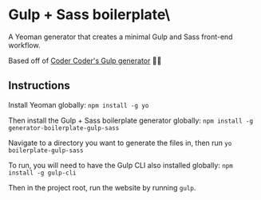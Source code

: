 # Gulp + Sass boilerplate\

A Yeoman generator that creates a minimal Gulp and Sass front-end workflow.

Based off of [Coder Coder's Gulp generator](https://github.com/thecodercoder/generator-gulp-sass-boilerplate.git) 🙏🏼

## Instructions

Install Yeoman globally: `npm install -g yo`

Then install the Gulp + Sass boilerplate generator globally: `npm install -g generator-boilerplate-gulp-sass`

Navigate to a directory you want to generate the files in, then run `yo boilerplate-gulp-sass`

To run, you will need to have the Gulp CLI also installed globally:
`npm install -g gulp-cli`

Then in the project root, run the website by running `gulp`.
